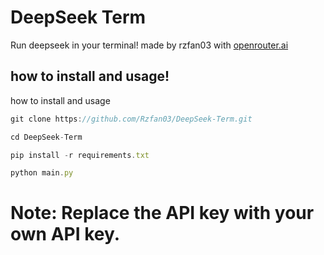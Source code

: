 
# DeepSeek Term

Run deepseek in your terminal!
made by rzfan03 with <a href="https://openrouter.ai/">openrouter.ai<a>




## how to install and usage!

how to install and usage

```javascript
git clone https://github.com/Rzfan03/DeepSeek-Term.git
```
```javascript
cd DeepSeek-Term
```
```javascript
pip install -r requirements.txt
```
```javascript
python main.py
```

# Note: Replace the API key with your own API key.
